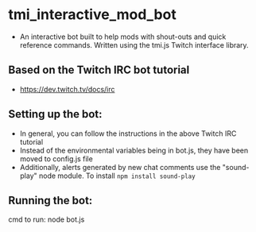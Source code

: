 # tmi_interactive_mod_bot
- An interactive bot built to help mods with shout-outs and quick reference commands. Written using the tmi.js Twitch interface library.

## Based on the Twitch IRC bot tutorial
- https://dev.twitch.tv/docs/irc 

## Setting up the bot:
- In general, you can follow the instructions in the above Twitch IRC tutorial
- Instead of the environmental variables being in bot.js, they have been moved to config.js file
- Additionally, alerts generated by new chat comments use the "sound-play" node module. To install `npm install sound-play`

## Running the bot:
cmd to run: node bot.js
